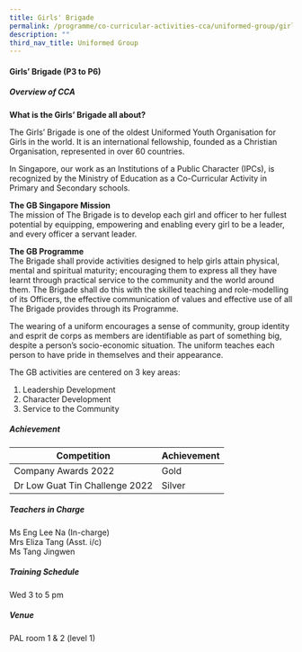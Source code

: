 ```yaml
---
title: Girls' Brigade
permalink: /programme/co-curricular-activities-cca/uniformed-group/girls-brigade/
description: ""
third_nav_title: Uniformed Group
---
```

#### **Girls’ Brigade (P3 to P6)**

##### **Overview of CCA**

**What is the Girls’ Brigade all about?**

The Girls’ Brigade is one of the oldest Uniformed Youth Organisation for Girls in the world. It is an international fellowship, founded as a Christian Organisation, represented in over 60 countries. 

In Singapore, our work as an Institutions of a Public Character (IPCs), is recognized by the Ministry of Education as a Co-Curricular Activity in Primary and Secondary schools.

**The GB Singapore Mission**
<br>
The mission of The Brigade is to develop each girl and officer to her fullest potential by equipping, empowering and enabling every girl to be a leader, and every officer a servant leader.

**The GB Programme**
<br>
The Brigade shall provide activities designed to help girls attain physical, mental and spiritual maturity; encouraging them to express all they have learnt through practical service to the community and the world around them. The Brigade shall do this with the skilled teaching and role-modelling of its Officers, the effective communication of values and effective use of all The Brigade provides through its Programme.

The wearing of a uniform encourages a sense of community, group identity and esprit de corps as members are identifiable as part of something big, despite a person’s socio-economic situation. The uniform teaches each person to have pride in themselves and their appearance.

The GB activities are centered on 3 key areas:
1. Leadership Development
2. Character Development
3. Service to the Community


##### **Achievement**

|Competition	|Achievement|
|----------|----------|
|Company Awards 2022|	Gold|
|Dr Low Guat Tin Challenge 2022	|Silver|


##### **Teachers in Charge**

Ms Eng Lee Na (In-charge)<br>
Mrs Eliza Tang (Asst. i/c)<br>
Ms Tang Jingwen  <br>

##### **Training Schedule**

Wed 3 to 5 pm

##### **Venue** 
PAL room 1 & 2 (level 1)